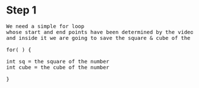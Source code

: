 # Step 1
<pre>
We need a simple for loop 
whose start and end points have been determined by the video
and inside it we are going to save the square & cube of the number to 2 separate ints

for( ) {

int sq = the square of the number
int cube = the cube of the number

}


</pre>
